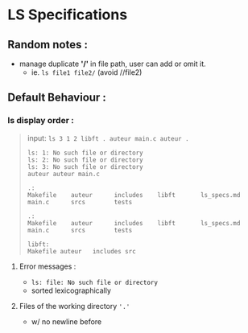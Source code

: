 
LS Specifications 
=================


Random notes : 
--------------
- manage duplicate **'/'** in file path, user can add or omit it.
	- ie.  `ls file1 file2/`  (avoid //file2) 
	



Default Behaviour : 
-------------------
### ls display order :
> input: `ls 3 1 2 libft . auteur main.c auteur .`
> ```
> ls: 1: No such file or directory
> ls: 2: No such file or directory
> ls: 3: No such file or directory
> auteur auteur main.c
> 
> .:
> Makefile    auteur      includes    libft       ls_specs.md main.c      srcs        tests
> 
> .:
> Makefile    auteur      includes    libft       ls_specs.md main.c      srcs        tests
> 
> libft:
> Makefile auteur   includes src
> ```

1. Error messages :
	- `ls: file: No such file or directory` 
	- sorted lexicographically

2. Files of the working directory `'.'`
	- w/ no newline before
